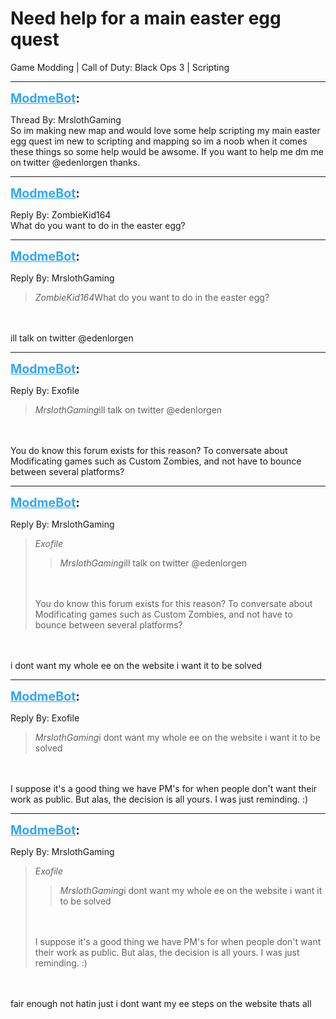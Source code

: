 # Need help for a main easter egg quest
Game Modding | Call of Duty: Black Ops 3 | Scripting

---
<strong style="font-size: 1.4em;"><span style="text-decoration: underline;text-decoration-color: #34a7f9;"><span style="color:#34a7f9;">ModmeBot</span></span>:</strong>

<p>Thread By: MrslothGaming<br />So im making new map and would love some help scripting my main easter egg quest im new to scripting and mapping so im a noob when it comes these things  so some help would be awsome. If you want to help me dm me on twitter @edenlorgen thanks.</p>

---
<strong style="font-size: 1.4em;"><span style="text-decoration: underline;text-decoration-color: #34a7f9;"><span style="color:#34a7f9;">ModmeBot</span></span>:</strong>

<p>Reply By: ZombieKid164<br />What do you want to do in the easter egg?</p>

---
<strong style="font-size: 1.4em;"><span style="text-decoration: underline;text-decoration-color: #34a7f9;"><span style="color:#34a7f9;">ModmeBot</span></span>:</strong>

<p>Reply By: MrslothGaming<br /><blockquote><em>ZombieKid164</em>What do you want to do in the easter egg?</blockquote><br /><br />ill talk on twitter @edenlorgen</p>

---
<strong style="font-size: 1.4em;"><span style="text-decoration: underline;text-decoration-color: #34a7f9;"><span style="color:#34a7f9;">ModmeBot</span></span>:</strong>

<p>Reply By: Exofile<br /><blockquote><em>MrslothGaming</em>ill talk on twitter @edenlorgen</blockquote><br /><br />You do know this forum exists for this reason? To conversate about Modificating games such as Custom Zombies, and not have to bounce between several platforms?</p>

---
<strong style="font-size: 1.4em;"><span style="text-decoration: underline;text-decoration-color: #34a7f9;"><span style="color:#34a7f9;">ModmeBot</span></span>:</strong>

<p>Reply By: MrslothGaming<br /><blockquote><em>Exofile</em><blockquote><em>MrslothGaming</em>ill talk on twitter @edenlorgen</blockquote><br /><br />You do know this forum exists for this reason? To conversate about Modificating games such as Custom Zombies, and not have to bounce between several platforms?</blockquote><br /><br />i dont want my whole ee on the website i want it to be solved</p>

---
<strong style="font-size: 1.4em;"><span style="text-decoration: underline;text-decoration-color: #34a7f9;"><span style="color:#34a7f9;">ModmeBot</span></span>:</strong>

<p>Reply By: Exofile<br /><blockquote><em>MrslothGaming</em>i dont want my whole ee on the website i want it to be solved</blockquote><br /><br />I suppose it&#39;s a good thing we have PM&#39;s for when people don&#39;t want their work as public. But alas, the decision is all yours. I was just reminding. :)</p>

---
<strong style="font-size: 1.4em;"><span style="text-decoration: underline;text-decoration-color: #34a7f9;"><span style="color:#34a7f9;">ModmeBot</span></span>:</strong>

<p>Reply By: MrslothGaming<br /><blockquote><em>Exofile</em><blockquote><em>MrslothGaming</em>i dont want my whole ee on the website i want it to be solved</blockquote><br /><br />I suppose it&#39;s a good thing we have PM&#39;s for when people don&#39;t want their work as public. But alas, the decision is all yours. I was just reminding. :)</blockquote><br /><br />fair enough not hatin just i dont want my ee steps on the website thats all</p>
